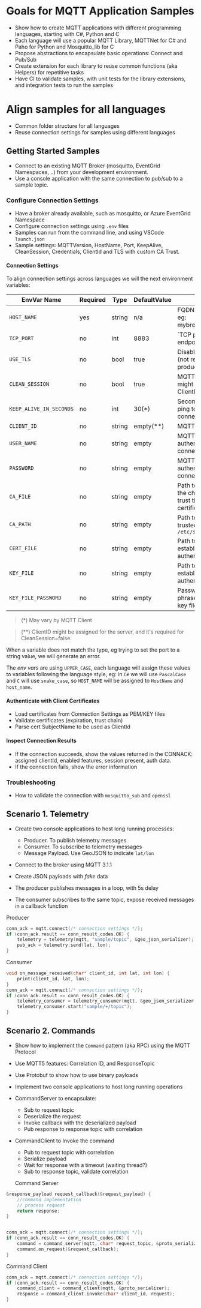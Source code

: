 # Goals for MQTT Application Samples

- Show how to create MQTT applications with different programming languages, starting with C#, Python and C
- Each language will use a popular MQTT Library, MQTTNet for C# and Paho for Python and Mosquitto_lib for C
- Propose abstractions to encapsulate basic operations: Connect and Pub/Sub
- Create extension for each library to reuse common functions (aka Helpers) for repetitive tasks
- Have CI to validate samples, with unit tests for the library extensions, and integration tests to run the samples

# Align samples for all languages

- Common folder structure for all languages
- Reuse connection settings for samples using different languages

## Getting Started Samples

- Connect to an existing MQTT Broker (mosquitto, EventGrid Namespaces, ..) from your development environment.
- Use a console application with the same connection to pub/sub to a sample topic.

### Configure Connection Settings 

- Have a broker already available, such as mosquitto, or Azure EventGrid Namespace
- Configure connection settings using `.env` files
- Samples can run from the command line, and using VSCode `launch.json`
- Sample settings: MQTTVersion, HostName, Port, KeepAlive, CleanSession, Credentials, ClientId and TLS with custom CA Trust.

#### Connection Settings

To align connection settings across languages we will the next environment variables:

|EnvVar Name|Required|Type|DefaultValue|Notes|
|-----------|--------|----|------------|-----|
|`HOST_NAME`|yes|string|n/a|FQDN to the endpoint, eg: mybroker.mydomain.com|
|`TCP_PORT`|no|int|8883|`TCP port to access the endpoint eg: 8883|
|`USE_TLS`|no|bool|true|Disable TLS negotiation (not recommended for production)|
|`CLEAN_SESSION`|no|bool|true|MQTT Clean Session, might require to set the ClientId|
|`KEEP_ALIVE_IN_SECONDS`|no|int|30(*)|Seconds to send the ping to keep the connection open|
|`CLIENT_ID`|no|string|empty(**)|MQTT Client Id|
|`USER_NAME`|no|string|empty|MQTT Username to authenticate the connection|
|`PASSWORD`|no|string|empty|MQTT Password to authenticate the connection|
|`CA_FILE`|no|string|empty|Path to a PEM file with the chain required to trust the TLS endpoint certificate|
|`CA_PATH`|no|string|empty|Path to a folder with trusted certs, eg: `/etc/ssl/certs`|
|`CERT_FILE`|no|string|empty|Path to a PEM file to establish X509 client authentication|
|`KEY_FILE`|no|string|empty|Path to a KEY file to establish X509 client authentication|
|`KEY_FILE_PASSWORD`|no|string|empty|Password (aka pass-phrase) to protect the key file| 

> (*) May vary by MQTT Client

> (**) ClientID might be assigned for the server, and it's required for CleanSession=false.

When a variable does not match the type, eg trying to set the port to a string value, we will generate an error.

The _env vars_ are using `UPPER_CASE`, each language will assign these values to variables following the language style, eg: in `C#` we will use `PascalCase` and `C` will use `snake_case`, so `HOST_NAME` will be assigned to `HostName` and `host_name`.

#### Authenticate with Client Certificates

- Load certificates from Connection Settings as PEM/KEY files
- Validate certificates (expiration, trust chain)
- Parse cert SubjectName to be used as ClientId

#### Inspect Connection Results

- If the connection succeeds, show the values returned in the CONNACK: assigned clientId, enabled features, session present, auth data. 
- If the connection fails, show the error information

### Troubleshooting

- How to validate the connection with `mosquitto_sub` and `openssl`


## Scenario 1. Telemetry

- Create two console applications to host long running processes:
  - Producer. To publish telemetry messages
  - Consumer. To subscribe to telemetry messages
  - Message Payload. Use GeoJSON to indicate `lat/lon`

- Connect to the broker using MQTT 3.1.1
- Create JSON payloads with _fake_ data
- The producer publishes messages in a loop, with 5s delay
- The consumer subscribes to the same topic, expose received messages in a callback function

Producer

```c
conn_ack = mqtt.connect(/* connection settings */);
if (conn_ack.result == conn_result_codes.OK) {
    telemetry = telemetry(mqtt, "sample/topic", &geo_json_serializer);
    pub_ack = telemetry.send(lat, lon);
}
```

Consumer

```c
void on_message_received(char* client_id, int lat, int lon) {
    print(client_id, lat, lon);
}
conn_ack = mqtt.connect(/* connection settings */);
if (conn_ack.result == conn_result_codes.OK) {
    telemetry_consumer = telemetry_consumer(mqtt, &geo_json_serializer, &on_message_received);
    telemetry_consumer.start("sample/+/topic");
}
```
## Scenario 2. Commands

- Show how to implement the `Command` pattern (aka RPC) using the MQTT Protocol
- Use MQTT5 features: Correlation ID, and ResponseTopic
- Use Protobuf to show how to use binary payloads

- Implement two console applications to host long running operations
- CommandServer to encapsulate:
  - Sub to request topic
  - Deserialize the request
  - Invoke callback with the deserialized payload
  - Pub response to response topic with correlation

- CommandClient to Invoke the command
  - Pub to request topic with correlation
  - Serialize payload 
  - Wait for response with a timeout (waiting thread?)
  - Sub to response topic, validate correlation

  Command Server
  
```c
&response_payload request_callback(&request_payload) {
    //command implementation
    // process request
    return response;
}


conn_ack = mqtt.connect(/* connection settings */);
if (conn_ack.result == conn_result_codes.OK) {
    command = command_server(mqtt, char* request_topic, &proto_serializer);
    command.on_request(&request_callback);
}
```

Command Client

```c
conn_ack = mqtt.connect(/* connection settings */);
if (conn_ack.result == conn_result_codes.OK) {
    command_client = command_client(mqtt, &proto_serializer);
    response = command_client.invoke(char* client_id, request);
}
```